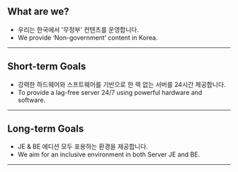 ## What are we?
- 우리는 한국에서 '무정부' 컨텐츠를 운영합니다.
- We provide ‘Non-government’ content in Korea.

---

## Short-term Goals
- 강력한 하드웨어와 스프트웨어를 기반으로 한 렉 없는 서버를 24시간 제공합니다.
- To provide a lag-free server 24/7 using powerful hardware and software.

---

## Long-term Goals
- JE & BE 에디션 모두 포용하는 환경을 제공합니다.
- We aim for an inclusive environment in both Server JE and BE.

---